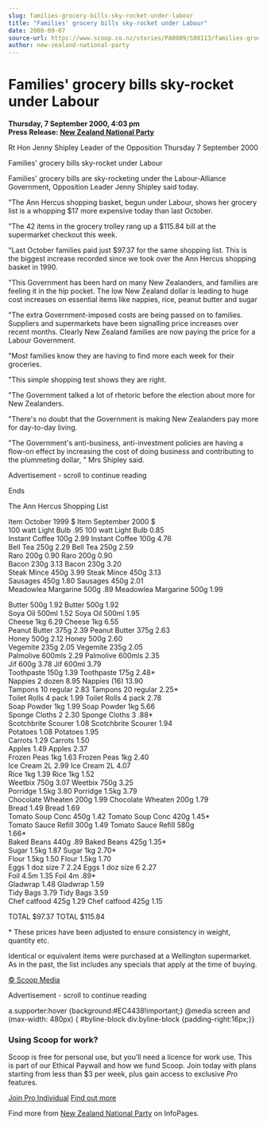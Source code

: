 ```yaml
---
slug: families-grocery-bills-sky-rocket-under-labour
title: "Families' grocery bills sky-rocket under Labour"
date: 2000-09-07
source-url: https://www.scoop.co.nz/stories/PA0009/S00113/families-grocery-bills-sky-rocket-under-labour.htm
author: new-zealand-national-party
---
```

Families' grocery bills sky-rocket under Labour
===============================================

**Thursday, 7 September 2000, 4:03 pm**  
**Press Release: [New Zealand National Party](https://info.scoop.co.nz/New_Zealand_National_Party)**

Rt Hon Jenny Shipley Leader of the Opposition Thursday 7 September 2000

Families' grocery bills sky-rocket under Labour

Families' grocery bills are sky-rocketing under the Labour-Alliance Government, Opposition Leader Jenny Shipley said today.

"The Ann Hercus shopping basket, begun under Labour, shows her grocery list is a whopping $17 more expensive today than last October.

"The 42 items in the grocery trolley rang up a $115.84 bill at the supermarket checkout this week.

"Last October families paid just $97.37 for the same shopping list. This is the biggest increase recorded since we took over the Ann Hercus shopping basket in 1990.

"This Government has been hard on many New Zealanders, and families are feeling it in the hip pocket. The low New Zealand dollar is leading to huge cost increases on essential items like nappies, rice, peanut butter and sugar

"The extra Government-imposed costs are being passed on to families. Suppliers and supermarkets have been signalling price increases over recent months. Clearly New Zealand families are now paying the price for a Labour Government.

"Most families know they are having to find more each week for their groceries.

"This simple shopping test shows they are right.

"The Government talked a lot of rhetoric before the election about more for New Zealanders.

"There's no doubt that the Government is making New Zealanders pay more for day-to-day living.

"The Government's anti-business, anti-investment policies are having a flow-on effect by increasing the cost of doing business and contributing to the plummeting dollar, " Mrs Shipley said.

Advertisement - scroll to continue reading





Ends

The Ann Hercus Shopping List

Item October 1999 $ Item September 2000 $  
100 watt Light Bulb .95 100 watt Light Bulb 0.85  
Instant Coffee 100g 2.99 Instant Coffee 100g 4.76  
Bell Tea 250g 2.29 Bell Tea 250g 2.59  
Raro 200g 0.90 Raro 200g 0.90  
Bacon 230g 3.13 Bacon 230g 3.20  
Steak Mince 450g 3.99 Steak Mince 450g 3.13  
Sausages 450g 1.80 Sausages 450g 2.01  
Meadowlea Margarine 500g .89 Meadowlea Margarine 500g 1.99

Butter 500g 1.92 Butter 500g 1.92  
Soya Oil 500ml 1.52 Soya Oil 500ml 1.95  
Cheese 1kg 6.29 Cheese 1kg 6.55  
Peanut Butter 375g 2.39 Peanut Butter 375g 2.63  
Honey 500g 2.12 Honey 500g 2.60  
Vegemite 235g 2.05 Vegemite 235g 2.05  
Palmolive 600mls 2.29 Palmolive 600mls 2.35  
Jif 600g 3.78 Jif 600ml 3.79  
Toothpaste 150g 1.39 Toothpaste 175g 2.48\*  
Nappies 2 dozen 8.95 Nappies (16) 13.90  
Tampons 10 regular 2.83 Tampons 20 regular 2.25\*  
Toilet Rolls 4 pack 1.99 Toilet Rolls 4 pack 2.78  
Soap Powder 1kg 1.99 Soap Powder 1kg 5.66  
Sponge Cloths 2 2.30 Sponge Cloths 3 .88\*  
Scotchbrite Scourer 1.08 Scotchbrite Scourer 1.94  
Potatoes 1.08 Potatoes 1.95  
Carrots 1.29 Carrots 1.50  
Apples 1.49 Apples 2.37  
Frozen Peas 1kg 1.63 Frozen Peas 1kg 2.40  
Ice Cream 2L 2.99 Ice Cream 2L 4.07  
Rice 1kg 1.39 Rice 1kg 1.52  
Weetbix 750g 3.07 Weetbix 750g 3.25  
Porridge 1.5kg 3.80 Porridge 1.5kg 3.79  
Chocolate Wheaten 200g 1.99 Chocolate Wheaten 200g 1.79  
Bread 1.49 Bread 1.69  
Tomato Soup Conc 450g 1.42 Tomato Soup Conc 420g 1.45\*  
Tomato Sauce Refill 300g 1.49 Tomato Sauce Refill 580g  
1.66\*  
Baked Beans 440g .89 Baked Beans 425g 1.35\*  
Sugar 1.5kg 1.87 Sugar 1kg 2.70\*  
Flour 1.5kg 1.50 Flour 1.5kg 1.70  
Eggs 1 doz size 7 2.24 Eggs 1 doz size 6 2.27  
Foil 4.5m 1.35 Foil 4m .89\*  
Gladwrap 1.48 Gladwrap 1.59  
Tidy Bags 3.79 Tidy Bags 3.59  
Chef catfood 425g 1.29 Chef catfood 425g 1.15

TOTAL $97.37 TOTAL $115.84

\* These prices have been adjusted to ensure consistency in weight, quantity etc.

Identical or equivalent items were purchased at a Wellington supermarket. As in the past, the list includes any specials that apply at the time of buying.

  

[© Scoop Media](http://www.scoop.co.nz/about/terms.html)  

Advertisement - scroll to continue reading



a.supporter:hover {background:#EC4438!important;} @media screen and (max-width: 480px) { #byline-block div.byline-block {padding-right:16px;}}

### Using Scoop for work?

Scoop is free for personal use, but you’ll need a licence for work use. This is part of our Ethical Paywall and how we fund Scoop. Join today with plans starting from less than $3 per week, plus gain access to exclusive _Pro_ features.  
  
[Join Pro Individual](https://pro.scoop.co.nz/Individual/?from=ProIn24) [Find out more](https://pro.scoop.co.nz/using-scoop-for-work/?from=ProIn24)

Find more from [New Zealand National Party](https://info.scoop.co.nz/New_Zealand_National_Party) on InfoPages.